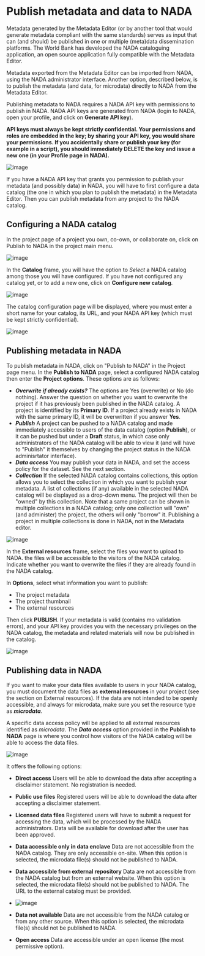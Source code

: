 # Publish metadata and data to NADA

Metadata generated by the Metadata Editor (or by another tool that would generate metadata compliant with the same standards) serves as input that can (and should) be published in one or multiple (meta)data dissemination platforms. The World Bank has developed the NADA cataloguing application, an open source application fully compatible with the Metadata Editor.

Metadata exported from the Metadata Editor can be imported from NADA, using the NADA administrator interface. Another option, described below, is to publish the metadata (and data, for microdata) directly to NADA from the Metadata Editor.

Publishing metadata to NADA requires a NADA API key with permissions to publish in NADA. NADA API keys are generated from NADA (login to NADA, open your profile, and click on **Generate API key**).

**API keys must always be kept strictly confidential. Your permissions and roles are embedded in the key; by sharing your API key, you would share your permissions. If you accidentally share or publish your key (for example in a script), you should immediately DELETE the key and issue a new one (in your Profile page in NADA).**

![image](img/ME_UG_v1-0-0_publish_to_nada_generate_api_key.png)

If you have a NADA API key that grants you permission to publish your metadata (and possibly data) in NADA, you will have to first configure a data catalog (the one in which you plan to publish the metadata) in the Metadata Editor. Then you can publish metadata from any project to the NADA catalog.


## Configuring a NADA catalog

In the project page of a project you own, co-own, or collaborate on, click on Publish to NADA in the project main menu. 

![image](img/ME_UG_v1-0-0_publish_to_nada_menu_publish.png)

In the **Catalog** frame, you will have the option to *Select* a NADA catalog among those you will have configured. If you have not configured any catalog yet, or to add a new one, click on **Configure new catalog**.

![image](img/ME_UG_v1-0-0_publish_to_nada_configure_link.png)

The catalog configuration page will be displayed, where you must enter a short name for your catalog, its URL, and your NADA API key (which must be kept strictly confidential). 

![image](img/ME_UG_v1-0-0_publish_to_nada_configure_new_catalog.png)


## Publishing metadata in NADA

To publish metadata in NADA, click on "Publish to NADA" in the Project page menu. In the **Publish to NADA** page, select a configured NADA catalog then enter the **Project options**. These options are as follows:
- ***Overwrite if already exists?*** The options are Yes (overwrite) or No (do nothing). Answer the question on whether you want to overwrite the project if it has previously been published in the NADA catalog. A project is identified by its **Primary ID**. If a project already exists in NADA with the same primary ID, it will be overwritten if you answer **Yes**.  
- ***Publish*** A project can be pushed to a NADA catalog and made immediately accessible to users of the data catalog (option **Publish**), or it can be pushed but under a **Draft** status, in which case only administrators of the NADA catalog will be able to view it (and will have to "Publish" it themselves by changing the project status in the NADA adminisrtator interface).
- ***Data access*** You may publish your data in NADA, and set the access policy for the dataset. See the next section.
- ***Collection*** If the selected NADA catalog contains collections, this option allows you to select the collection in which you want to publish your metadata. A list of collections (if any) available in the selected NADA catalog will be displayed as a drop-down menu. The project will then be "owned" by this collection. Note that a same project can be shown in multiple collections in a NADA catalog; only one collection will "own" (and administer) the project, the others will only "borrow" it. Publishing a project in multiple collections is done in NADA, not in the Metadata editor.  

![image](img/ME_UG_v1-0-0_publish_to_nada_publish_frame_1.png)

In the **External resources** frame, select the files you want to upload to NADA. the files will be accessible to the visitors of the NADA catalog. Indicate whether you want to overwrite the files if they are already found in the NADA catalog.

In **Options**, select what information you want to publish:
- The project metadata
- The project thumbnail
- The external resources

Then click **PUBLISH**. If your metadata is valid (contains mo validation errors), and your API key provides you with the necessary privileges on the NADA catalog, the metadata and related materials will now be published in the catalog. 
  
![image](img/ME_UG_v1-0-0_publish_to_nada_publish_frame_2.png)


## Publishing data in NADA

If you want to make your data files available to users in your NADA catalog, you must document the data files as **external resources** in your project (see the section on External resources). If the data are not intended to be openly accessible, and always for microdata, make sure you set the resource type as ***microdata***.  

A specific data access policy will be applied to all external resources identified as *microdata*. The ***Data access*** option provided in the **Publish to NADA** page is where you control how visitors of the NADA catalog will be able to access the data files. 

![image](img/ME_UG_v1-0-0_publish_to_nada_data_access_options.png)

It offers the following options:
- **Direct access** Users will be able to download the data after accepting a disclaimer statement. No registration is needed.
- **Public use files** Registered users will be able to download the data after accepting a disclaimer statement. 
- **Licensed data files** Registered users will have to submit a request for accessing the data, which will be processed by the NADA administrators. Data will be available for download after the user has been approved.
- **Data accessible only in data enclave** Data are not accessible from the NADA catalog. They are only accessible on-site. When this option is selected, the microdata file(s) should not be published to NADA.
- **Data accessible from external repository** Data are not accessible from the NADA catalog but from an external website. When this option is selected, the microdata file(s) should not be published to NADA. The URL to the external catalog must be provided.
- 
  ![image](img/ME_UG_v1-0-0_publish_to_nada_data_access_external_repository.png)
  
- **Data not available** Data are not accessible from the NADA catalog or from any other source. When this option is selected, the microdata file(s) should not be published to NADA.
- **Open access** Data are accessible under an open license (the most permissive option).






